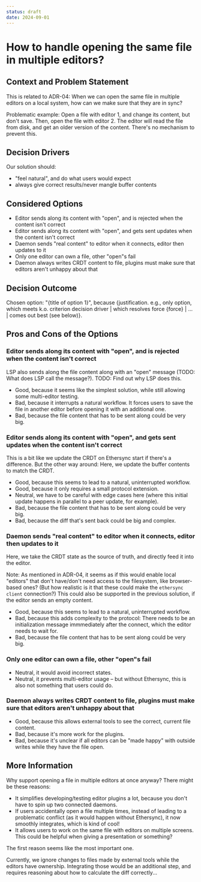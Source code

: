 ```yaml
---
status: draft
date: 2024-09-01
---
```

# How to handle opening the same file in multiple editors?

## Context and Problem Statement

This is related to ADR-04: When we can open the same file in multiple editors on a local system, how can we make sure that they are in sync?

Problematic example: Open a file with editor 1, and change its content, but don't save. Then, open the file with editor 2. The editor will read the file from disk, and get an older version of the content. There's no mechanism to prevent this.

## Decision Drivers

Our solution should:

* "feel natural", and do what users would expect
* always give correct results/never mangle buffer contents

## Considered Options

* Editor sends along its content with "open", and is rejected when the content isn't correct
* Editor sends along its content with "open", and gets sent updates when the content isn't correct
* Daemon sends "real content" to editor when it connects, editor then updates to it
* Only one editor can own a file, other "open"s fail
* Daemon always writes CRDT content to file, plugins must make sure that editors aren't unhappy about that

## Decision Outcome

Chosen option: "{title of option 1}", because
{justification. e.g., only option, which meets k.o. criterion decision driver | which resolves force {force} | … | comes out best (see below)}.

## Pros and Cons of the Options

### Editor sends along its content with "open", and is rejected when the content isn't correct

LSP also sends along the file content along with an "open" message (TODO: What does LSP call the message?).
TODO: Find out why LSP does this.

* Good, because it seems like the simplest solution, while still allowing some multi-editor testing.
* Bad, because it interrupts a natural workflow. It forces users to save the file in another editor before opening it with an additional one.
* Bad, because the file content that has to be sent along could be very big.

### Editor sends along its content with "open", and gets sent updates when the content isn't correct

This is a bit like we update the CRDT on Ethersync start if there's a difference. But the other way around: Here, we update the buffer contents to match the CRDT.

* Good, because this seems to lead to a natural, uninterrupted workflow.
* Good, because it only requires a small protocol extension.
* Neutral, we have to be careful with edge cases here (where this initial update happens in parallel to a peer update, for example).
* Bad, because the file content that has to be sent along could be very big.
* Bad, because the diff that's sent back could be big and complex.

### Daemon sends "real content" to editor when it connects, editor then updates to it

Here, we take the CRDT state as the source of truth, and directly feed it into the editor.

Note: As mentioned in ADR-04, it seems as if this would enable local "editors" that don't have/don't need access to the filesystem, like browser-based ones? (But how realistic is it that these could make the `ethersync client` connection?) This could also be supported in the previous solution, if the editor sends an empty content.

* Good, because this seems to lead to a natural, uninterrupted workflow.
* Bad, because this adds complexity to the protocol: There needs to be an initialization message immmediately after the connect, which the editor needs to wait for.
* Bad, because the file content that has to be sent along could be very big.

### Only one editor can own a file, other "open"s fail

* Neutral, it would avoid incorrect states.
* Neutral, it prevents multi-editor usage – but without Ethersync, this is also not something that users could do.

### Daemon always writes CRDT content to file, plugins must make sure that editors aren't unhappy about that

* Good, because this allows external tools to see the correct, current file content.
* Bad, because it's more work for the plugins.
* Bad, because it's unclear if all editors can be "made happy" with outside writes while they have the file open.

## More Information

Why support opening a file in multiple editors at once anyway? There might be these reasons:

- It simplifies developing/testing editor plugins a lot, because you don't have to spin up two connected daemons.
- If users accidentally open a file multiple times, instead of leading to a problematic conflict (as it would happen without Ethersync), it now smoothly integrates, which is kind of cool!
- It allows users to work on the same file with editors on multiple screens. This could be helpful when giving a presentation or something?

The first reason seems like the most important one.

Currently, we ignore changes to files made by external tools while the editors have ownership. Integrating those would be an additional step, and requires reasoning about how to calculate the diff correctly...
